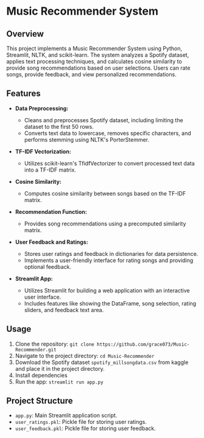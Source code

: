 # Music Recommender System

## Overview

This project implements a Music Recommender System using Python, Streamlit, NLTK, and scikit-learn. The system analyzes a Spotify dataset, applies text processing techniques, and calculates cosine similarity to provide song recommendations based on user selections. Users can rate songs, provide feedback, and view personalized recommendations.

## Features

- **Data Preprocessing:**
  - Cleans and preprocesses Spotify dataset, including limiting the dataset to the first 50 rows.
  - Converts text data to lowercase, removes specific characters, and performs stemming using NLTK's PorterStemmer.

- **TF-IDF Vectorization:**
  - Utilizes scikit-learn's TfidfVectorizer to convert processed text data into a TF-IDF matrix.

- **Cosine Similarity:**
  - Computes cosine similarity between songs based on the TF-IDF matrix.

- **Recommendation Function:**
  - Provides song recommendations using a precomputed similarity matrix.

- **User Feedback and Ratings:**
  - Stores user ratings and feedback in dictionaries for data persistence.
  - Implements a user-friendly interface for rating songs and providing optional feedback.

- **Streamlit App:**
  - Utilizes Streamlit for building a web application with an interactive user interface.
  - Includes features like showing the DataFrame, song selection, rating sliders, and feedback text area.

## Usage

1. Clone the repository: `git clone https://github.com/grace073/Music-Recommender.git`
2. Navigate to the project directory: `cd Music-Recommender`
3. Download the Spotify dataset `spotify_millsongdata.csv` from kaggle and place it in the project directory.
4. Install dependencies
5. Run the app: `streamlit run app.py`

## Project Structure

- `app.py`: Main Streamlit application script.
- `user_ratings.pkl`: Pickle file for storing user ratings.
- `user_feedback.pkl`: Pickle file for storing user feedback.
